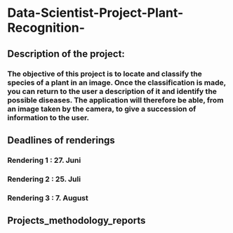 # Data-Scientist-Project-Plant-Recognition-


## Description of the project:

### The objective of this project is to locate and classify the species of a plant in an image. Once the classification is made, you can return to the user a description of it and identify the possible diseases. The application will therefore be able, from an image taken by the camera, to give a succession of information to the user.

## Deadlines of renderings

### Rendering 1 : 27. Juni 
### Rendering 2 : 25. Juli 
### Rendering 3 : 7. August 

## Projects_methodology_reports 


